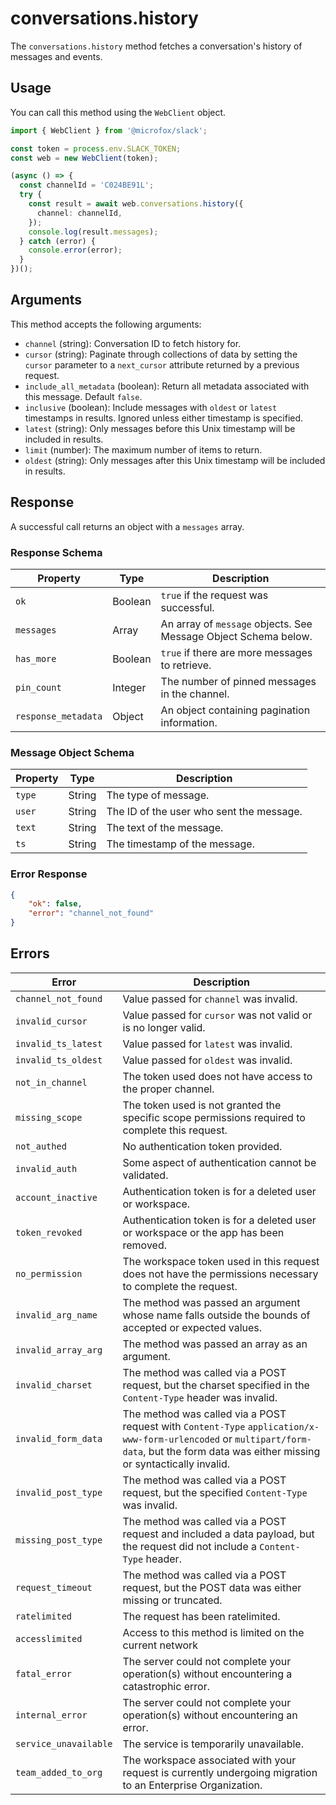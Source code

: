 # conversations.history

The `conversations.history` method fetches a conversation's history of messages and events.

## Usage

You can call this method using the `WebClient` object.

```typescript
import { WebClient } from '@microfox/slack';

const token = process.env.SLACK_TOKEN;
const web = new WebClient(token);

(async () => {
  const channelId = 'C024BE91L';
  try {
    const result = await web.conversations.history({
      channel: channelId,
    });
    console.log(result.messages);
  } catch (error) {
    console.error(error);
  }
})();
```

## Arguments

This method accepts the following arguments:

*   `channel` (string): Conversation ID to fetch history for.
*   `cursor` (string): Paginate through collections of data by setting the `cursor` parameter to a `next_cursor` attribute returned by a previous request.
*   `include_all_metadata` (boolean): Return all metadata associated with this message. Default `false`.
*   `inclusive` (boolean): Include messages with `oldest` or `latest` timestamps in results. Ignored unless either timestamp is specified.
*   `latest` (string): Only messages before this Unix timestamp will be included in results.
*   `limit` (number): The maximum number of items to return.
*   `oldest` (string): Only messages after this Unix timestamp will be included in results.

## Response

A successful call returns an object with a `messages` array.

### Response Schema

| Property            | Type    | Description                                                                 |
| ------------------- | ------- | --------------------------------------------------------------------------- |
| `ok`                | Boolean | `true` if the request was successful.                                       |
| `messages`          | Array   | An array of `message` objects. See Message Object Schema below.             |
| `has_more`          | Boolean | `true` if there are more messages to retrieve.                              |
| `pin_count`         | Integer | The number of pinned messages in the channel.                               |
| `response_metadata` | Object  | An object containing pagination information.                                |

### Message Object Schema

| Property | Type   | Description                                           |
| -------- | ------ | ----------------------------------------------------- |
| `type`   | String | The type of message.                                  |
| `user`   | String | The ID of the user who sent the message.              |
| `text`   | String | The text of the message.                              |
| `ts`     | String | The timestamp of the message.                         |

### Error Response

```json
{
    "ok": false,
    "error": "channel_not_found"
}
```

## Errors

| Error | Description |
| --- | --- |
| `channel_not_found` | Value passed for `channel` was invalid. |
| `invalid_cursor` | Value passed for `cursor` was not valid or is no longer valid. |
| `invalid_ts_latest` | Value passed for `latest` was invalid. |
| `invalid_ts_oldest` | Value passed for `oldest` was invalid. |
| `not_in_channel` | The token used does not have access to the proper channel. |
| `missing_scope` | The token used is not granted the specific scope permissions required to complete this request. |
| `not_authed` | No authentication token provided. |
| `invalid_auth` | Some aspect of authentication cannot be validated. |
| `account_inactive` | Authentication token is for a deleted user or workspace. |
| `token_revoked` | Authentication token is for a deleted user or workspace or the app has been removed. |
| `no_permission` | The workspace token used in this request does not have the permissions necessary to complete the request. |
| `invalid_arg_name` | The method was passed an argument whose name falls outside the bounds of accepted or expected values. |
| `invalid_array_arg` | The method was passed an array as an argument. |
| `invalid_charset` | The method was called via a POST request, but the charset specified in the `Content-Type` header was invalid. |
| `invalid_form_data` | The method was called via a POST request with `Content-Type` `application/x-www-form-urlencoded` or `multipart/form-data`, but the form data was either missing or syntactically invalid. |
| `invalid_post_type` | The method was called via a POST request, but the specified `Content-Type` was invalid. |
| `missing_post_type` | The method was called via a POST request and included a data payload, but the request did not include a `Content-Type` header. |
| `request_timeout` | The method was called via a POST request, but the POST data was either missing or truncated. |
| `ratelimited` | The request has been ratelimited. |
| `accesslimited` | Access to this method is limited on the current network |
| `fatal_error` | The server could not complete your operation(s) without encountering a catastrophic error. |
| `internal_error` | The server could not complete your operation(s) without encountering an error. |
| `service_unavailable` | The service is temporarily unavailable. |
| `team_added_to_org` | The workspace associated with your request is currently undergoing migration to an Enterprise Organization. | 